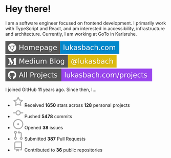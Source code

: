 # Hey there!

I am a software engineer focused on frontend development. I primarily work with TypeScript and React, and am interested in accessibility, infrastructure and architecture. Currently, I am working at GoTo in Karlsruhe.

[![Homepage](./icons/homepage.svg)](https://lukasbach.com)
[![Medium Blog](./icons/medium.svg)](https://medium.com/@lukasbach)
[![My Projects](./icons/projects.svg)](https://lukasbach.com/projects)

I joined GitHub **11** years ago. Since then, I...

- ![](./icons/star.svg) Received **1650** stars across **128** personal projects
- ![](./icons/commit.svg) Pushed **5478** commits
- ![](./icons/issues.svg) Opened **38** issues
- ![](./icons/pr.svg) Submitted **387** Pull Requests
- ![](./icons/repo.svg) Contributed to **36** public repositories
